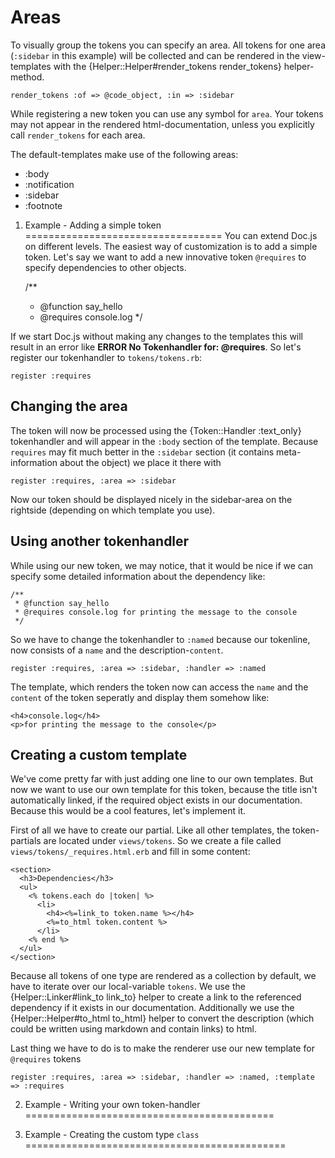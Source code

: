 Areas
=====
To visually group the tokens you can specify an area. All tokens for one area (`:sidebar` in this
example) will be collected and can be rendered in the view-templates with the 
{Helper::Helper#render_tokens render_tokens} helper-method. 

    render_tokens :of => @code_object, :in => :sidebar

While registering a new token you can use any symbol for `area`. Your tokens may not appear in the
rendered html-documentation, unless you explicitly call `render_tokens` for each area.

The default-templates make use of the following areas:

- :body
- :notification
- :sidebar
- :footnote


1. Example - Adding a simple token
==================================
You can extend Doc.js on different levels. The easiest way of customization is to add a simple token.
Let's say we want to add a new innovative token `@requires` to specify dependencies to other objects.

    /**
     * @function say_hello
     * @requires console.log
     */

If we start Doc.js without making any changes to the templates this will result in an error like
**ERROR No Tokenhandler for: @requires**. So let's register our tokenhandler to `tokens/tokens.rb`:

    register :requires
  
  
Changing the area
-----------------  
The token will now be processed using the {Token::Handler :text_only} tokenhandler and will appear
in the `:body` section of the template. Because `requires` may fit much better in the `:sidebar` 
section (it contains meta-information about the object) we place it there with

    register :requires, :area => :sidebar
    
Now our token should be displayed nicely in the sidebar-area on the rightside (depending on which 
template you use).


Using another tokenhandler
--------------------------
While using our new token, we may notice, that it would be nice if we can specify some detailed
information about the dependency like:

    /**
     * @function say_hello
     * @requires console.log for printing the message to the console
     */

So we have to change the tokenhandler to `:named` because our tokenline, now consists of a `name`
and the description-`content`.

    register :requires, :area => :sidebar, :handler => :named
    
The template, which renders the token now can access the `name` and the `content` of the token seperatly
and display them somehow like:

    <h4>console.log</h4>
    <p>for printing the message to the console</p>


Creating a custom template
--------------------------
We've come pretty far with just adding one line to our own templates. But now we want to use our own
template for this token, because the title isn't automatically linked, if the required object exists
in our documentation. Because this would be a cool features, let's implement it.

First of all we have to create our partial. Like all other templates, the token-partials are located 
under `views/tokens`. So we create a file called `views/tokens/_requires.html.erb` and fill in some
content:

    <section>
      <h3>Dependencies</h3>
      <ul>
        <% tokens.each do |token| %> 
          <li>
            <h4><%=link_to token.name %></h4>
            <%=to_html token.content %>
          </li>
        <% end %>
      </ul>
    </section>
    
Because all tokens of one type are rendered as a collection by default, we have to iterate over our
local-variable `tokens`. We use the {Helper::Linker#link_to link_to} helper to create a link to the
referenced dependency if it exists in our documentation. Additionally we use the 
{Helper::Helper#to_html to_html} helper to convert the description (which could be written using
markdown and contain links) to html.

Last thing we have to do is to make the renderer use our new template for `@requires` tokens

    register :requires, :area => :sidebar, :handler => :named, :template => :requires

2. Example - Writing your own token-handler
===========================================

3. Example - Creating the custom type `class`
=============================================
